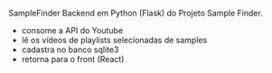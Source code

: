 SampleFinder
Backend em Python (Flask) do Projeto Sample Finder.

- consome a API do Youtube
- lê os vídeos de playlists selecionadas de samples 
- cadastra no banco sqlite3 
- retorna para o front (React)